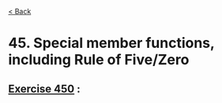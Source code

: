 [< Back](README.md)

# 45. Special member functions, including Rule of Five/Zero

## [Exercise 450][1] : 

[1]: 45_exercises.cpp
